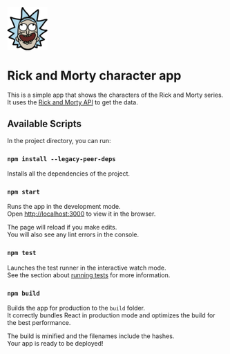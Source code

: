 <p>
    <img src="public/Subject.png" alt="Rick and Morty Logo" height="100">
</p>

# Rick and Morty character app

This is a simple app that shows the characters of the Rick and Morty series. It uses the [Rick and Morty API](https://rickandmortyapi.com) to get the data.

## Available Scripts

In the project directory, you can run:

### `npm install --legacy-peer-deps`

Installs all the dependencies of the project.

### `npm start`

Runs the app in the development mode.\
Open [http://localhost:3000](http://localhost:3000) to view it in the browser.

The page will reload if you make edits.\
You will also see any lint errors in the console.

### `npm test`

Launches the test runner in the interactive watch mode.\
See the section about [running tests](https://facebook.github.io/create-react-app/docs/running-tests) for more information.

### `npm build`

Builds the app for production to the `build` folder.\
It correctly bundles React in production mode and optimizes the build for the best performance.

The build is minified and the filenames include the hashes.\
Your app is ready to be deployed!
